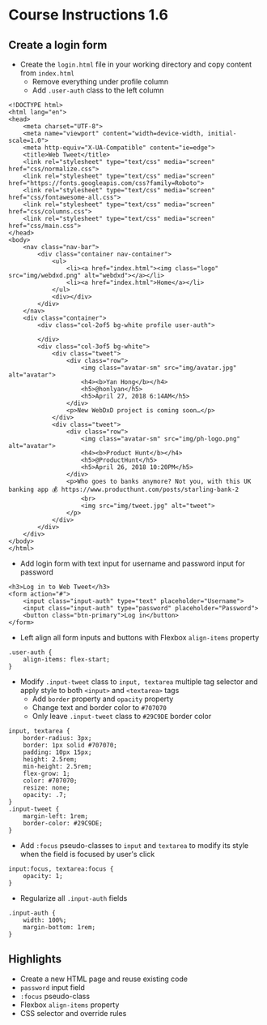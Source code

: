 # Course Instructions 1.6
## Create a login form

* Create the `login.html` file in your working directory and copy content from `index.html`
    * Remove everything under profile column
    * Add `.user-auth` class to the left column
```
<!DOCTYPE html>
<html lang="en">
<head>
    <meta charset="UTF-8">
    <meta name="viewport" content="width=device-width, initial-scale=1.0">
    <meta http-equiv="X-UA-Compatible" content="ie=edge">
    <title>Web Tweet</title>
    <link rel="stylesheet" type="text/css" media="screen" href="css/normalize.css">
    <link rel="stylesheet" type="text/css" media="screen" href="https://fonts.googleapis.com/css?family=Roboto">
    <link rel="stylesheet" type="text/css" media="screen" href="css/fontawesome-all.css">
    <link rel="stylesheet" type="text/css" media="screen" href="css/columns.css">
    <link rel="stylesheet" type="text/css" media="screen" href="css/main.css">
</head>
<body>
    <nav class="nav-bar">
        <div class="container nav-container">
            <ul>
                <li><a href="index.html"><img class="logo" src="img/webdxd.png" alt="webdxd"></a></li>
                <li><a href="index.html">Home</a></li>
            </ul>
            <div></div> 
        </div>
    </nav>
    <div class="container">
        <div class="col-2of5 bg-white profile user-auth">
             
        </div>
        <div class="col-3of5 bg-white">
            <div class="tweet">
                <div class="row">
                    <img class="avatar-sm" src="img/avatar.jpg" alt="avatar">   
                    <h4><b>Yan Hong</b></h4>
                    <h5>@honlyan</h5>
                    <h5>April 27, 2018 6:14AM</h5>
                </div>
                <p>New WebDxD project is coming soon…</p>
            </div>
            <div class="tweet">
                <div class="row">
                    <img class="avatar-sm" src="img/ph-logo.png" alt="avatar">   
                    <h4><b>Product Hunt</b></h4>
                    <h5>@ProductHunt</h5>
                    <h5>April 26, 2018 10:20PM</h5>
                </div>
                <p>Who goes to banks anymore? Not you, with this UK banking app 💰 https://www.producthunt.com/posts/starling-bank-2
                    <br>
                    <img src="img/tweet.jpg" alt="tweet">
                </p>
            </div>
        </div>
    </div>
</body>
</html>
```
* Add login form with text input for username and password input for password
```
<h3>Log in to Web Tweet</h3>
<form action="#">
    <input class="input-auth" type="text" placeholder="Username">
    <input class="input-auth" type="password" placeholder="Password">
    <button class="btn-primary">Log in</button>
</form>
```
* Left align all form inputs and buttons with Flexbox `align-items` property
```
.user-auth {
    align-items: flex-start;
}
```
* Modify `.input-tweet` class to `input, textarea` multiple tag selector and apply style to both `<input>` and `<textarea>` tags
    * Add `border` property and `opacity` property
    * Change text and border color to `#707070`
    * Only leave `.input-tweet` class to `#29C9DE` border color
```
input, textarea {
    border-radius: 3px;
    border: 1px solid #707070;
    padding: 10px 15px;
    height: 2.5rem;
    min-height: 2.5rem;
    flex-grow: 1;
    color: #707070;
    resize: none;
    opacity: .7;
}
.input-tweet {
    margin-left: 1rem;
    border-color: #29C9DE;
}
```
* Add `:focus` pseudo-classes to `input` and `textarea` to modify its style when the field is focused by user's click
```
input:focus, textarea:focus {
    opacity: 1;
}
```
* Regularize all `.input-auth` fields
```
.input-auth {
    width: 100%;
    margin-bottom: 1rem;
}
```

## Highlights
* Create a new HTML page and reuse existing code
* `password` input field
* `:focus` pseudo-class
* Flexbox `align-items` property
* CSS selector and override rules